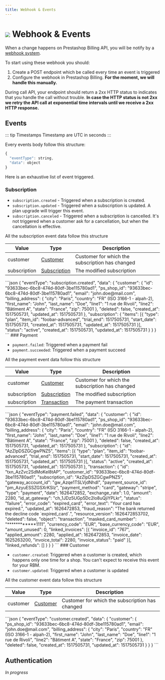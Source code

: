 ```yaml
---
title: Webhook & Events
---
```


<Block>

# ![](/assets/images/common/logo-condensed-sm.png) Webhook & Events

</Block>

<Block>


When a change happens on Prestashop Billing API, you will be notify by a [webhook system](https://en.wikipedia.org/wiki/Webhook).

To start using these webhook you should:
1. Create a POST endpoint which be called every time an event is triggered
2. Configure the webhook in Prestashop Billing. **For the moment, we will handle this manually.**

During call API, your endpoint should return a 2xx HTTP status to indicates that you handle the call without trouble. **In case the HTTP status is not 2xx we retry the API call at exponential time intervals until we receive a 2xx HTTP response.**

</Block>

<Block>

## Events

::: tip Timestamps
Timestamp are UTC in seconds
::: 

Every events body follow this structure:

```js
{
  "eventType": string,
  "data": object
}
```

Here is an exhaustive list of event triggered.


### Subscription

* `subscription.created` - Triggered when a subscription is created.
* `subscription.updated` - Triggered when a subscription is updated. A plan upgrade will trigger this event.
* `subscription.canceled` - Triggered when a subscription is cancelled. It's not triggered when a customer ask for a cancellation, but when the cancellation is effective.

All the subscription event data follow this structure

| Value        | Type | Description |
| ------------ | ---- | ----------- |
| customer     | [Customer](https://apidocs.chargebee.com/docs/api/customers?prod_cat_ver=2#customer_attributes) | Customer for which the subscription has changed |
| subscription | [Subscription](https://apidocs.chargebee.com/docs/api/subscriptions?prod_cat_ver=2#subscription_attributes) | The modified subscription |


<Example>
```json
{
  "eventType": "subscription.created",
  "data": {
    "customer": {
      "id": "93633bec-6bc8-474d-80df-3be115780ad1",
      "ps_shop_id": "93633bec-6bc8-474d-80df-3be115780ad1",
      "email": "john.doe@mail.com",
      "billing_address": {
        "city": "Paris",
        "country": "FR" (ISO 3166-1 - alpah-2),
        "first_name": "John",
        "last_name": "Doe",
        "line1": "1 rue de Rivoli",
        "line2": "Bâtiment A",
        "state": "France", 
        "zip": 75001
      },
      "deleted": false,
      "created_at": 1517505731,
      "updated_at": 1517505731
    },
    "subscription": {
      "items": [{
        "type": "plan",
        "item_id": "foobar-advanced",
        "trial_end": 1517505731,
        "start_date": 1517505731,
          "created_at": 1517505731,
          "updated_at": 1517505731
      }],
      "status": "active",
      "created_at": 1517505731,
      "updated_at": 1517505731
    }
  }
}
```
</Example>

</Block>

<Block>
### Payment

* `payment.failed`: Triggered when a payment fail
* `payment.succeeded`: Triggered when a payment succeed


All the payment event data follow this structure

| Value        | Type | Description |
| ------------ | ---- | ----------- |
| customer     | [Customer](https://apidocs.chargebee.com/docs/api/customers?prod_cat_ver=2#customer_attributes) | Customer for which the subscription has changed |
| subscription | [Subscription](https://apidocs.chargebee.com/docs/api/subscriptions?prod_cat_ver=2#subscription_attributes) | The modified subscription |
| subscription | [Transaction](https://apidocs.chargebee.com/docs/api/transactions?prod_cat_ver=2#transaction_attributes) | The payment transaction |



<Example>
```json
{
  "eventType": "payment.failed",
  "data": {
    "customer": {
      "id": "93633bec-6bc8-474d-80df-3be115780ad1",
      "ps_shop_id": "93633bec-6bc8-474d-80df-3be115780ad1",
      "email": "john.doe@mail.com",
      "billing_address": {
        "city": "Paris",
        "country": "FR" (ISO 3166-1 - alpah-2),
        "first_name": "John",
        "last_name": "Doe",
        "line1": "1 rue de Rivoli",
        "line2": "Bâtiment A",
        "state": "France", 
        "zip": 75001
      },
      "deleted": false,
      "created_at": 1517505731,
      "updated_at": 1517505731
    },
    "subscription": {
      "id": "AzZlpDSZGCgwPNZ5",
      "items": [{
        "type": "plan",
        "item_id": "foobar-advanced",
        "trial_end": 1517505731,
        "start_date": 1517505731,
          "created_at": 1517505731,
          "updated_at": 1517505731
      }],
      "status": "active",
      "created_at": 1517505731,
      "updated_at": 1517505731
    },
    "transaction": {
      "id": "txn_AzZvc2SdMoKel8tAP",
      "customer_id": "93633bec-6bc8-474d-80df-3be115780ad1",
      "subscription_id": "AzZlpDSZGCgwPNZ5",
      "gateway_account_id": "gw_Azqe1TSLVjdNhdI",
      "payment_source_id": "pm_AzyuESSZGSXrKSlz",
      "payment_method": "card",
      "gateway": "stripe",
      "type": "payment",
      "date": 1626472852,
      "exchange_rate": 1.0,
      "amount": 2280,
      "id_at_gateway": "ch_1JDz5UGp5Dc2lo8uQjiYPLkr",
      "status": "failure",
      "error_code": "expired_card",
      "error_text": "Your card has expired.",
      "updated_at": 1626472853,
      "fraud_reason": "The bank returned the decline code `expired_card`.",
      "resource_version": 1626472853702,
      "deleted": false,
      "object": "transaction",
      "masked_card_number": "************1111",
      "currency_code": "EUR",
      "base_currency_code": "EUR",
      "amount_unused": 0,
      "linked_invoices": [{
          "invoice_id": "767",
          "applied_amount": 2280,
          "applied_at": 1626472853,
          "invoice_date": 1625263200,
          "invoice_total": 2280,
          "invoice_status": "paid"
      }],
      "linked_refunds": []
    }
  }
}
```
</Example>

</Block>


<Block>
### Customer

* `customer.created`: Triggered when a customer is created, which happens only one time for a shop. You can't expect to receive this event for your RBM.
* `customer.updated`: Triggered when a customer is updated

All the customer event data follow this structure

| Value        | Type | Description |
| ------------ | ---- | ----------- |
| customer     | [Customer](https://apidocs.chargebee.com/docs/api/customers?prod_cat_ver=2#customer_attributes) | Customer for which the subscription has changed |

<Example>
```json
{
  "eventType": "customer.created",
  "data": {
    "customer": {
      "ps_shop_id": "93633bec-6bc8-474d-80df-3be115780ad1",
      "email": "john.doe@mail.com",
      "billing_address": {
        "city": "Paris",
        "country": "FR" (ISO 3166-1 - alpah-2),
        "first_name": "John",
        "last_name": "Doe",
        "line1": "1 rue de Rivoli",
        "line2": "Bâtiment A",
        "state": "France",
        "zip": 75001
      },
      "deleted": false,
      "created_at": 1517505731,
      "updated_at": 1517505731
    }
  }
}
```
</Example>

</Block>

## Authentication

*In progress*

